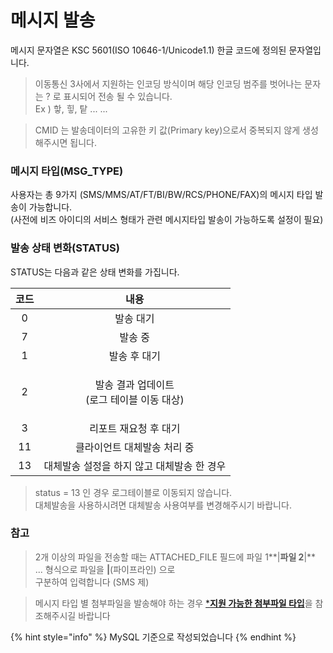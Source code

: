 # 메시지 발송



메시지 문자열은 KSC 5601(ISO 10646-1/Unicode1.1) 한글 코드에 정의된 문자열입니다.

> 이동통신 3사에서 지원하는 인코딩 방식이며 해당 인코딩 범주를 벗어나는 문자는 ? 로 표시되어 전송 될 수 있습니다. \
> Ex ) 핳, 힣, 탙 ... ...&#x20;

> CMID 는 발송데이터의 고유한 키 값(Primary key)으로서 중복되지 않게 생성해주시면 됩니다.



### 메시지 타입(MSG\_TYPE)

사용자는 총 9가지 (SMS/MMS/AT/FT/BI/BW/RCS/PHONE/FAX)의 메시지 타입 발송이 가능합니다. \
(사전에 비즈 아이디의 서비스 형태가 관련 메시지타입 발송이 가능하도록 설정이 필요)



### 발송 상태 변화(STATUS)

STATUS는 다음과 같은 상태 변화를 가집니다.

|  코드 |                  내용                 |
| :-: | :---------------------------------: |
|  0  |                발송 대기                |
|  7  |                 발송 중                |
|  1  |               발송 후 대기               |
|  2  | <p>발송 결과 업데이트<br>(로그 테이블 이동 대상)</p> |
|  3  |             리포트 재요청 후 대기            |
|  11 |           클라이언트 대체발송 처리 중           |
|  13 |       대체발송 설정을 하지 않고 대체발송 한 경우      |



> status = 13 인 경우 로그테이블로 이동되지 않습니다. \
> 대체발송을 사용하시려면 대체발송 사용여부를 변경해주시기 바랍니다.



### 참고

> 2개 이상의 파일을 전송할 때는 ATTACHED\_FILE 필드에 파일 1**|**파일 2**|** ... 형식으로 파일을 **|**(파이프라인) 으로 \
> 구분하여 입력합니다 (SMS 제)

> 메시지 타입 별 첨부파일을 발송해야 하는 경우 [\***지원 가능한 첨부파일 타입**](../supplement.md#undefined)을 참조해주시길 바랍니다

{% hint style="info" %}
MySQL 기준으로 작성되었습니다
{% endhint %}
